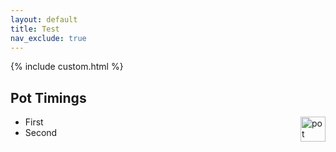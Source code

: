 ```yaml
---
layout: default
title: Test
nav_exclude: true
---
```


{% include custom.html %}

<div id="potwindowwrap" markdown=1>
<div id="potwindow">
<div id="potwindowheader">
<h2 id="potwindowtitle">Pot Timings</h2>
<img src="{{ site.baseurl }}/assets/images/icons/pot.png" alt="pot" style="height: 40px; float: right">
</div>



- First
- Second

</div>
</div>